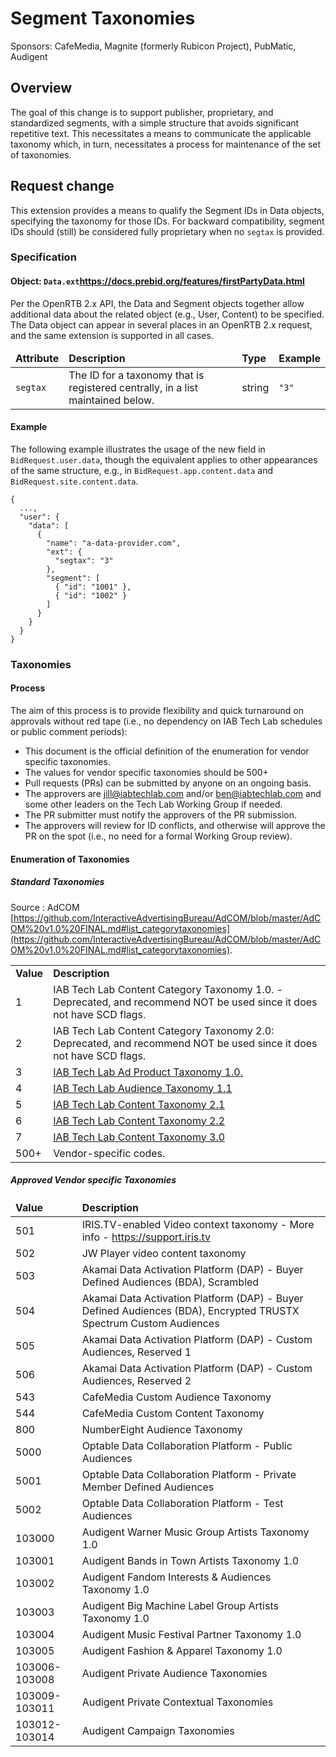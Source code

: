 # Segment Taxonomies

Sponsors: CafeMedia, Magnite (formerly Rubicon Project), PubMatic, Audigent

## Overview

The goal of this change is to support publisher, proprietary, and standardized segments, with a simple structure that avoids significant repetitive text. This necessitates a means to communicate the applicable taxonomy which, in turn, necessitates a process for maintenance of the set of taxonomies.

## Request change

This extension provides a means to qualify the Segment IDs in Data objects, specifying the taxonomy for those IDs. For backward compatibility, segment IDs should (still) be considered fully proprietary when no `segtax` is provided.

### Specification <a name="object"></a>

#### Object: `Data.ext`https://docs.prebid.org/features/firstPartyData.html

Per the OpenRTB 2.x API, the Data and Segment objects together allow additional data about the related object (e.g., User, Content) to be specified. The Data object can appear in several places in an OpenRTB 2.x request, and the same extension is supported in all cases.

<table>
  <thead>
    <tr>
      <td>
        <strong>Attribute</strong>
      </td>
      <td>
        <strong>Description</strong>
      </td>
      <td>
        <strong>Type</strong>
      </td>
      <td>
        <strong>Example</strong>
      </td>
    </tr>
  </thead>
  <tbody>
    <tr>
      <td>
        <code>segtax</code>
      </td>
      <td>
        The ID for a taxonomy that is registered centrally, in a list maintained below.
      </td>
      <td>
        string
      </td>
      <td>
        <code>"3"</code>
      </td>
    </tr>
  </tbody>
</table>

#### Example

The following example illustrates the usage of the new field in `BidRequest.user.data`, though the equivalent applies to other appearances of the same structure, e.g., in `BidRequest.app.content.data` and `BidRequest.site.content.data`.

```
{
  ...,
  "user": {
    "data": [
      {
        "name": "a-data-provider.com",
        "ext": {
          "segtax": "3"
        },
        "segment": [
          { "id": "1001" },
          { "id": "1002" }
        ]
      }
    }
  }
}
```

### Taxonomies <a name="enum"></a>

#### Process

The aim of this process is to provide flexibility and quick turnaround on approvals without red tape (i.e., no dependency on IAB Tech Lab schedules or public comment periods):

* This document is the official definition of the enumeration for vendor specific taxonomies.
* The values for vendor specific taxonomies should be 500+
* Pull requests (PRs) can be submitted by anyone on an ongoing basis.
* The approvers are jill@iabtechlab.com and/or ben@iabtechlab.com and some other leaders on the Tech Lab Working Group if needed.
* The PR submitter must notify the approvers of the PR submission.
* The approvers will review for ID conflicts, and otherwise will approve the PR on the spot (i.e., no need for a formal Working Group review).

#### Enumeration of Taxonomies

##### Standard Taxonomies 
Source : AdCOM [https://github.com/InteractiveAdvertisingBureau/AdCOM/blob/master/AdCOM%20v1.0%20FINAL.md#list_categorytaxonomies](https://github.com/InteractiveAdvertisingBureau/AdCOM/blob/master/AdCOM%20v1.0%20FINAL.md#list_categorytaxonomies).


<table>
  <tr>
    <td><strong>Value</strong></td>
    <td><strong>Description</strong></td>
  </tr>
  <tr>
    <td>1</td>
    <td>IAB Tech Lab Content Category Taxonomy 1.0. - Deprecated, and recommend NOT be used since it does not have SCD flags. </td>
  </tr>
  <tr>
    <td>2</td>
    <td>IAB Tech Lab Content Category Taxonomy 2.0:  Deprecated, and recommend NOT be used since it does not have SCD flags.</td>
  </tr>
  <tr>
    <td>3</td>
    <td> <a href="https://iabtechlab.com/wp-content/uploads/2020/10/IABTL-Ad-Product-Taxonomy-1.0-Final.xlsx">IAB Tech Lab Ad Product Taxonomy 1.0.</A> </td>
  </tr>
  <tr>
    <td>4</td>
    <td><a href="https://iabtechlab.com/standards/audience-taxonomy/">IAB Tech Lab Audience Taxonomy 1.1</a></td>
  </tr>
  <tr>
    <td>5</td>
    <td><a href="https://iabtechlab.com/standards/content-taxonomy/">IAB Tech Lab Content Taxonomy 2.1</a></td>
  </tr>
    <tr>
    <td>6</td>
    <td><a href="https://iabtechlab.com/standards/content-taxonomy/">IAB Tech Lab Content Taxonomy 2.2</a></td>
  </tr>
 <tr>
    <td>7</td>
    <td><a href="https://iabtechlab.com/standards/content-taxonomy/">IAB Tech Lab Content Taxonomy 3.0</a></td>
  </tr>

  <tr>
    <td>500+</td>
    <td>Vendor-specific codes.</td>
  </tr>
</table>


##### Approved Vendor specific Taxonomies 
<table>
  <thead>
    <tr>
      <td>
        <strong>Value</strong>
      </td>
      <td>
        <strong>Description</strong>
      </td>
    </tr>
  </thead>
    <tbody>
	<tr>
      <td>501</td>
      <td>
        IRIS.TV-enabled Video context taxonomy - More info - <a href="support.iris.tv">https://support.iris.tv</a>
      </td>
    </tr>
      <tr>
      	<td>502</td><td>JW Player video content taxonomy</td>
      </tr>
	         
  <tr>
    <td>503</td>
    <td>Akamai Data Activation Platform (DAP) - Buyer Defined Audiences (BDA), Scrambled</td>
  </tr>
  <tr>
    <td>504</td>
    <td>Akamai Data Activation Platform (DAP) - Buyer Defined Audiences (BDA), Encrypted TRUSTX Spectrum Custom Audiences</td>
  </tr>
  <tr>
    <td>505</td>
    <td>Akamai Data Activation Platform (DAP) - Custom Audiences, Reserved 1</td>
  </tr>
  <tr>
    <td>506</td>
    <td>Akamai Data Activation Platform (DAP) - Custom Audiences, Reserved 2</td>
  </tr>
	     <tr>
      	<td>543</td><td>CafeMedia Custom Audience Taxonomy</td>
      </tr>
	    	          <tr>
      	<td>544</td><td>CafeMedia Custom Content Taxonomy</td>
      </tr>
  <tr>
    <td>800</td>
    <td>NumberEight Audience Taxonomy</td>
  </tr>
  <tr>
    <td>5000</td>
    <td>Optable Data Collaboration Platform - Public Audiences</td>
  </tr>
  <tr>
    <td>5001</td>
    <td>Optable Data Collaboration Platform - Private Member Defined Audiences</td>
  </tr>
  <tr>
    <td>5002</td>
    <td>Optable Data Collaboration Platform - Test Audiences</td>
  </tr>
  <tr>
      <td>103000</td>
      <td>
        Audigent Warner Music Group Artists Taxonomy 1.0
      </td>
    </tr>
  <tr>
      <td>103001</td>
      <td>
        Audigent Bands in Town Artists Taxonomy 1.0
      </td>
    </tr>
  <tr>
      <td>103002</td>
      <td>
        Audigent Fandom Interests & Audiences Taxonomy 1.0
      </td>
    </tr>
  <tr>
      <td>103003</td>
      <td>
        Audigent Big Machine Label Group Artists Taxonomy 1.0
      </td>
    </tr>
  <tr>
      <td>103004</td>
      <td>
        Audigent Music Festival Partner Taxonomy 1.0
      </td>
    </tr>
  <tr>
      <td>103005</td>
      <td>
        Audigent Fashion & Apparel Taxonomy 1.0
      </td>
    </tr>
  <tr>
      <td>103006-103008</td>
      <td>
        Audigent Private Audience Taxonomies
      </td>
    </tr>
  <tr>
      <td>103009-103011</td>
      <td>
        Audigent Private Contextual Taxonomies
      </td>
    </tr>
  <tr>
      <td>103012-103014</td>
      </td>
      <td>
        Audigent Campaign Taxonomies
      </td>
    </tr>
  </tbody>
</table>
